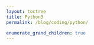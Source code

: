 ```yaml
---
layout: toctree
title: Python3
permalink: /blog/coding/python/

enumerate_grand_children: true
---
```


